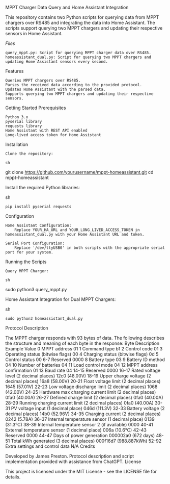 MPPT Charger Data Query and Home Assistant Integration

This repository contains two Python scripts for querying data from MPPT chargers over RS485 and integrating the data into Home Assistant. The scripts support querying two MPPT chargers and updating their respective sensors in Home Assistant.

*Files*

    query_mppt.py: Script for querying MPPT charger data over RS485.
    homeassistant_dual.py: Script for querying two MPPT chargers and updating Home Assistant sensors every second.

Features

    Queries MPPT chargers over RS485.
    Parses the received data according to the provided protocol.
    Updates Home Assistant with the parsed data.
    Supports querying two MPPT chargers and updating their respective sensors.

Getting Started
Prerequisites

    Python 3.x
    pyserial library
    requests library
    Home Assistant with REST API enabled
    Long-lived access token for Home Assistant

Installation

    Clone the repository:

    sh

git clone https://github.com/yourusername/mppt-homeassistant.git
cd mppt-homeassistant

Install the required Python libraries:

sh

    pip install pyserial requests

Configuration

    Home Assistant Configuration:
        Replace YOUR_HA_URL and YOUR_LONG_LIVED_ACCESS_TOKEN in homeassistant_dual.py with your Home Assistant URL and token.

    Serial Port Configuration:
        Replace '/dev/ttyUSB0' in both scripts with the appropriate serial port for your system.

Running the Scripts

    Query MPPT Charger:

    sh

sudo python3 query_mppt.py

Home Assistant Integration for Dual MPPT Chargers:

sh

    sudo python3 homeassistant_dual.py

Protocol Description

The MPPT charger responds with 93 bytes of data. The following describes the structure and meaning of each byte in the response:
Byte	Description	Example Value
0	MPPT address	01
1	Command type	b1
2	Control code	01
3	Operating status (bitwise flags)	00
4	Charging status (bitwise flags)	0d
5	Control status	00
6-7	Reserved	0000
8	Battery type	03
9	Battery ID method	04
10	Number of batteries	04
11	Load control mode	04
12	MPPT address confirmation	01
13	Baud rate	04
14-15	Reserved	0000
16-17	Rated voltage level (2 decimal places)	12c0 (48.00V)
18-19	Upper charge voltage (2 decimal places)	16a8 (58.00V)
20-21	Float voltage limit (2 decimal places)	1645 (57.01V)
22-23	Low voltage discharge limit (2 decimal places)	1068 (42.00V)
24-25	Hardware max charging current limit (2 decimal places)	0fa0 (40.00A)
26-27	Defined charge limit (2 decimal places)	0fa0 (40.00A)
28-29	Running charging current limit (2 decimal places)	0fa0 (40.00A)
30-31	PV voltage input (1 decimal place)	046d (111.3V)
32-33	Battery voltage (2 decimal places)	14b0 (52.96V)
34-35	Charging current (2 decimal places)	0242 (5.78A)
36-37	Internal temperature sensor (1 decimal place)	0139 (31.3°C)
38-39	Internal temperature sensor 2 (if available)	0000
40-41	External temperature sensor (1 decimal place)	006a (10.6°C)
42-43	Reserved	0000
44-47	Days of power generation	000002a0 (672 days)
48-51	Total kWh generated (3 decimal places)	000f16d7 (988.887kWh)
52-92	Extra settings and control data	N/A
Credits

Developed by James Preston. Protocol description and script implementation provided with assistance from ChatGPT.
License

This project is licensed under the MIT License - see the LICENSE file for details.

